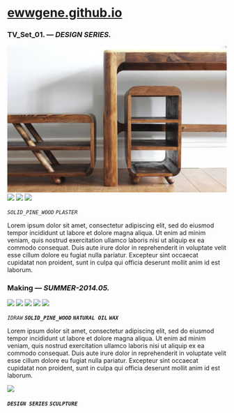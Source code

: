 
# [ewwgene.github.io](https://ewwgene.github.io/)
### TV_Set_01. — _DESIGN SERIES._
[![TV_Set_01](/100.jpg)](https://ewwgene.github.io/TV_Set_01/Carousel)<a href="https://ewwgene.github.io/TV_Set_01/Carousel/#102"><img src="https://ewwgene.github.io/TV_Set_01/102.jpg" height="66"></a> <a href="https://ewwgene.github.io/TV_Set_01/Carousel/#103"><img src="https://ewwgene.github.io/TV_Set_01/103.jpg" height="66"></a> <a href="https://ewwgene.github.io/TV_Set_01/Carousel/#111"><img src="https://ewwgene.github.io/TV_Set_01/111.jpg" height="66"></a> 

_`SOLID_PINE_WOOD`_ _`PLASTER`_ 

Lorem ipsum dolor sit amet, consectetur adipiscing elit, sed do eiusmod tempor incididunt ut labore et dolore magna aliqua. Ut enim ad minim veniam, quis nostrud exercitation ullamco laboris nisi ut aliquip ex ea commodo consequat. Duis aute irure dolor in reprehenderit in voluptate velit esse cillum dolore eu fugiat nulla pariatur. Excepteur sint occaecat cupidatat non proident, sunt in culpa qui officia deserunt mollit anim id est laborum.

### Making — _SUMMER-2014.05._
<a href="https://ewwgene.github.io/TV_Set_01/Carousel/#001m"><img src="https://ewwgene.github.io/TV_Set_01/Making/001.jpg" height="66"></a> <a href="https://ewwgene.github.io/TV_Set_01/Carousel/#005m"><img src="https://ewwgene.github.io/TV_Set_01/Making/005.jpg" height="66"></a> <a href="https://ewwgene.github.io/TV_Set_01/Carousel/#006m"><img src="https://ewwgene.github.io/TV_Set_01/Making/006.jpg" height="66"></a> <a href="https://ewwgene.github.io/TV_Set_01/Carousel/#008m"><img src="https://ewwgene.github.io/TV_Set_01/Making/008.jpg" height="66"></a> <a href="https://ewwgene.github.io/TV_Set_01/Carousel/#009m"><img src="https://ewwgene.github.io/TV_Set_01/Making/009.jpg" height="66"></a>  

_`IDRAW`_  _**`SOLID_PINE_WOOD`**_ _**`NATURAL OIL`**_ _**`WAX`**_ 

Lorem ipsum dolor sit amet, consectetur adipiscing elit, sed do eiusmod tempor incididunt ut labore et dolore magna aliqua. Ut enim ad minim veniam, quis nostrud exercitation ullamco laboris nisi ut aliquip ex ea commodo consequat. Duis aute irure dolor in reprehenderit in voluptate velit esse cillum dolore eu fugiat nulla pariatur. Excepteur sint occaecat cupidatat non proident, sunt in culpa qui officia deserunt mollit anim id est laborum.

<a href="https://ewwgene.github.io/TV_Set_01/Carousel/#300"><img src="https://ewwgene.github.io/TV_Set_01/300.jpg" height="66"></a> 

_**`DESIGN SERIES`**_ _**`SCULPTURE`**_ 
